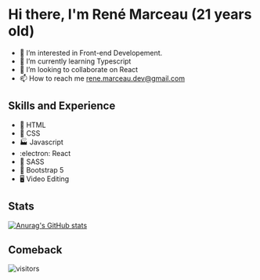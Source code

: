 # Hi there, I'm René Marceau (21 years old)
- 👀 I’m interested in Front-end Developement.
- 🌱 I’m currently learning Typescript
- 💞️ I’m looking to collaborate on React
- 📫 How to reach me rene.marceau.dev@gmail.com

## Skills and Experience
* :pencil: HTML
* :lipstick: CSS
* :factory: Javascript
* :electron: React
* :heart_decoration: SASS
* :boot: Bootstrap 5
* :desktop_computer: Video Editing
## Stats
[![Anurag's GitHub stats](https://github-readme-stats.vercel.app/api?username=ReneMarceau)](https://github.com/ReneMarceau/github-readme-stats)

## Comeback
![visitors](https://visitor-badge.glitch.me/badge?page_id=${ReneMarceau})
